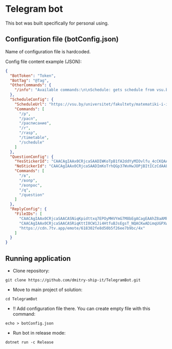 # Telegram bot
This bot was built specifically for personal using.

## Configuration file (botConfig.json)
Name of configuration file is hardcoded.

Config file content example (JSON):

```json
{
  "BotToken": "Token",
  "BotTag": "@Tag",
  "OtherCommands": {
    "/info": "Available commands:\n\nSchedule: gets schedule from vsu.by\n/р, /расп, /расписание, /r, /rasp, /timetable, /schedule\n\nQuestion: returns a response (Yes/No)\n/в, /вопр, /вопрос, /q, /question\n\nRoll: generates random number (1-100)\n/roll\n\nOthercommands:\n/info - prints THIS info"
  },
  "ScheduleConfig": {
    "ScheduleUrl": "https://vsu.by/universitet/fakultety/matematiki-i-it/raspisanie.html",
    "Commands": [
      "/р",
      "/расп",
      "/расписание",
      "/r",
      "/rasp",
      "/timetable",
      "/schedule"
    ]
  },
  "QuestionConfig": {
    "YesStickerId": "CAACAgIAAx0CRjcaSAADIWKoTpB1fA2ddYyMIOvlfu_4cCKQAAJkEwACbjo5SZxhFowsz9o1JAQ",
    "NoStickerId": "CAACAgIAAx0CRjcaSAADImKoTrhQGp37WvHwJOPjBItICzCdAALvFgACLvA5SbqLv3DmrHzLJAQ",
    "Commands": [
      "/в",
      "/вопр",
      "/вопрос",
      "/q",
      "/question"
    ]
  },
  "ReplyConfig": {
    "FileIDs": [
      "CAACAgIAAx0CRjcaSAACASNiqKpidttxq7EPOyMHVYmG7M8bEgACagEAAhZ8aAMFmkeBMge9nCQE",
      "CAACAgIAAx0CRjcaSAACASRiqKttI0CW1Ji4HtfuBJsEgsT_NQACKwADimqUGPXwLlwpdAilJAQ",
      "https://cdn.7tv.app/emote/618302fe8d50b5f26ee7b9bc/4x"
    ]
  }
}
```

## Running application

- Clone repository:
```shell
git clone https://github.com/dmitry-ship-it/TelegramBot.git
```

- Move to main project of solution:
```shell
cd TelegramBot
```

- !! Add configuration file there.
You can create empty file with this command:
```shell
echo > botConfig.json
```

- Run bot in release mode:
```shell
dotnet run -c Release
```

